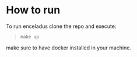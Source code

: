 # How to run

To run enceladus clone the repo and execute:

> `make up`

make sure to have docker installed in your machine.